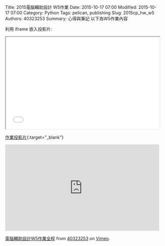 Title: 2015電腦輔助設計 W5作業
Date: 2015-10-17 07:00
Modified: 2015-10-17 07:00
Category: Python
Tags: pelican, publishing
Slug: 2015cp_hw_w5
Authors: 40323253
Summary: 心得與筆記
以下為W5作業內容

利用 iframe 嵌入投影片:

<iframe src="simplest5.html" width="500" height="300"></iframe>

[作業投影片](simplest5.html){:target="_blank"}

<iframe src="https://player.vimeo.com/video/142718369" width="500" height="281" frameborder="0" webkitallowfullscreen mozallowfullscreen allowfullscreen></iframe> <p><a href="https://vimeo.com/142718369">電腦輔助設計W5作業全程</a> from <a href="https://vimeo.com/user44939680">40323253</a> on <a href="https://vimeo.com">Vimeo</a>.</p>

